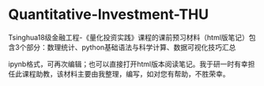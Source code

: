 # Quantitative-Investment-THU
Tsinghua18级金融工程-《量化投资实践》课程的课前预习材料（html版笔记）包含3个部分：数理统计、python基础语法与科学计算、数据可视化技巧汇总

ipynb格式，可再次编辑；也可以直接打开html版本阅读笔记。我于研一时有幸担任此课程助教，该材料主要由我整理，编写，如对您有帮助，不胜荣幸。
